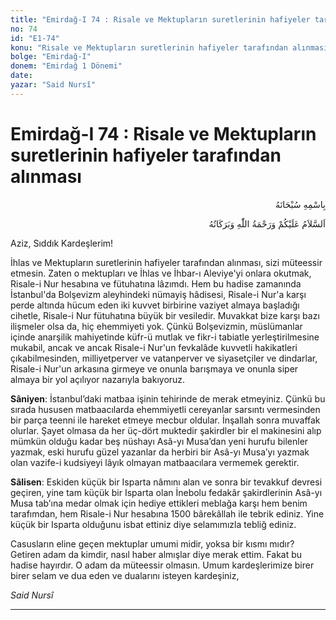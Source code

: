 ```yaml
---
title: "Emirdağ-I 74 : Risale ve Mektupların suretlerinin hafiyeler tarafından alınması"
no: 74
id: "E1-74"
konu: "Risale ve Mektupların suretlerinin hafiyeler tarafından alınması"
bolge: "Emirdağ-I"
donem: "Emirdağ 1 Dönemi"
date: 
yazar: "Said Nursî"
---
```


# Emirdağ-I 74 : Risale ve Mektupların suretlerinin hafiyeler tarafından alınması

<p class="arabic" dir="rtl" title="Meal: “Her türlü noksan sıfatlardan yüce olan Allah’ın adıyla.”">بِاسْمِهِ سُبْحَانَهُ</p>

<p class="arabic" dir="rtl" title="Meal: “Allah’ın selâmı, rahmeti ve bereketleri, üzerinize olsun.”">اَلسَّلاَمُ عَلَيْكُمْ وَرَحْمَةُ اللّٰهِ وَبَرَكَاتُهُ</p>

Aziz, Sıddık Kardeşlerim!

İhlas ve Mektupların suretlerinin hafiyeler tarafından alınması, sizi müteessir etmesin. Zaten o mektupları ve İhlas ve İhbar-ı Aleviye'yi onlara okutmak, Risale-i Nur hesabına ve fütuhatına lâzımdı. Hem bu hadise zamanında İstanbul'da Bolşevizm aleyhindeki nümayiş hâdisesi, Risale-i Nur'a karşı perde altında hücum eden iki kuvvet birbirine vaziyet almaya başladığı cihetle, Risale-i Nur fütuhatına büyük bir vesiledir. Muvakkat bize karşı bazı ilişmeler olsa da, hiç ehemmiyeti yok. Çünkü Bolşevizmin, müslümanlar içinde anarşilik mahiyetinde küfr-ü mutlak ve fikr-i tabiatle yerleştirilmesine mukabil, ancak ve ancak Risale-i Nur'un fevkalâde kuvvetli hakikatleri çıkabilmesinden, milliyetperver ve vatanperver ve siyasetçiler ve dindarlar, Risale-i Nur'un arkasına girmeye ve onunla barışmaya ve onunla siper almaya bir yol açılıyor nazarıyla bakıyoruz.

**Sâniyen**: İstanbul’daki matbaa işinin tehirinde de merak etmeyiniz. Çünkü bu sırada hususen matbaacılarda ehemmiyetli cereyanlar sarsıntı vermesinden bir parça teenni ile hareket etmeye mecbur oldular. İnşallah sonra muvaffak olurlar. Şayet olmasa da her üç-dört muktedir şakirdler bir el makinesini alıp mümkün olduğu kadar beş nüshayı Asâ-yı Musa’dan yeni hurufu bilenler yazmak, eski hurufu güzel yazanlar da herbiri bir Asâ-yı Musa’yı yazmak olan vazife-i kudsiyeyi lâyık olmayan matbaacılara vermemek gerektir.

**Sâlisen**: Eskiden küçük bir Isparta nâmını alan ve sonra bir tevakkuf devresi geçiren, yine tam küçük bir Isparta olan İnebolu fedakâr şakirdlerinin Asâ-yı Musa tab’ına medar olmak için hediye ettikleri meblağa karşı hem benim tarafımdan, hem Risale-i Nur hesabına 1500 bârekâllah ile tebrik ediniz. Yine küçük bir Isparta olduğunu isbat ettiniz diye selamımızla tebliğ ediniz.

Casusların eline geçen mektuplar umumi midir, yoksa bir kısmı mıdır? Getiren adam da kimdir, nasıl haber almışlar diye merak ettim. Fakat bu hadise hayırdır. O adam da müteessir olmasın. Umum kardeşlerimize birer birer selam ve dua eden ve dualarını isteyen kardeşiniz,

*Said Nursî*

***

